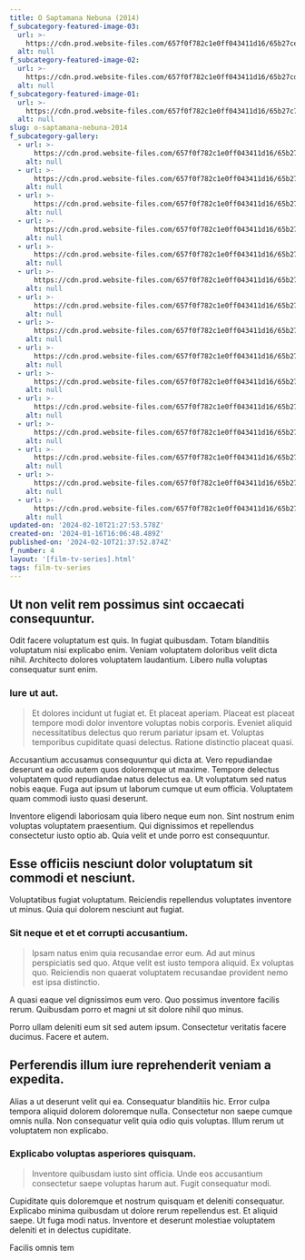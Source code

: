 ```yaml
---
title: O Saptamana Nebuna (2014)
f_subcategory-featured-image-03:
  url: >-
    https://cdn.prod.website-files.com/657f0f782c1e0ff043411d16/65b27ceb2fa64353a8489d53_938A3053.JPG
  alt: null
f_subcategory-featured-image-02:
  url: >-
    https://cdn.prod.website-files.com/657f0f782c1e0ff043411d16/65b27cd0c269e741488c1f6d_938A3028.JPG
  alt: null
f_subcategory-featured-image-01:
  url: >-
    https://cdn.prod.website-files.com/657f0f782c1e0ff043411d16/65b27c7eb67269dc2f97eddc_938A1486.JPG
  alt: null
slug: o-saptamana-nebuna-2014
f_subcategory-gallery:
  - url: >-
      https://cdn.prod.website-files.com/657f0f782c1e0ff043411d16/65b27da4eeb91df4756d70a6_938A1416.JPG
    alt: null
  - url: >-
      https://cdn.prod.website-files.com/657f0f782c1e0ff043411d16/65b27da24b3882c1e4ca8521_938A1548.JPG
    alt: null
  - url: >-
      https://cdn.prod.website-files.com/657f0f782c1e0ff043411d16/65b27da335eb87d44339bca4_938A4993.JPG
    alt: null
  - url: >-
      https://cdn.prod.website-files.com/657f0f782c1e0ff043411d16/65b27da30c7205aea0c0fa51_938A1567.JPG
    alt: null
  - url: >-
      https://cdn.prod.website-files.com/657f0f782c1e0ff043411d16/65b27da3a3463bed866d40fb_938A2734.JPG
    alt: null
  - url: >-
      https://cdn.prod.website-files.com/657f0f782c1e0ff043411d16/65b27da3b920a25a1d657b26_938A2755.JPG
    alt: null
  - url: >-
      https://cdn.prod.website-files.com/657f0f782c1e0ff043411d16/65b27da2c510732e02ae7cd6_938A3274.JPG
    alt: null
  - url: >-
      https://cdn.prod.website-files.com/657f0f782c1e0ff043411d16/65b27da2e75240f70c4290b1_938A4857.JPG
    alt: null
  - url: >-
      https://cdn.prod.website-files.com/657f0f782c1e0ff043411d16/65b27da35d8bfd907da86b58_938A4871.JPG
    alt: null
  - url: >-
      https://cdn.prod.website-files.com/657f0f782c1e0ff043411d16/65b27da30028741cff117068_938A3317.JPG
    alt: null
  - url: >-
      https://cdn.prod.website-files.com/657f0f782c1e0ff043411d16/65b27da2208be37ccb6e1bdd_938A4958.JPG
    alt: null
  - url: >-
      https://cdn.prod.website-files.com/657f0f782c1e0ff043411d16/65b27da23fefd815d74c6e1e_938A3348.JPG
    alt: null
  - url: >-
      https://cdn.prod.website-files.com/657f0f782c1e0ff043411d16/65b27da34b3882c1e4ca85f7_938A4172.JPG
    alt: null
  - url: >-
      https://cdn.prod.website-files.com/657f0f782c1e0ff043411d16/65b27da3da39eb6be3667dd6_938A3091.JPG
    alt: null
  - url: >-
      https://cdn.prod.website-files.com/657f0f782c1e0ff043411d16/65b27da4ab1b373d54b9a4f1_938A1591.JPG
    alt: null
updated-on: '2024-02-10T21:27:53.578Z'
created-on: '2024-01-16T16:06:48.489Z'
published-on: '2024-02-10T21:37:52.874Z'
f_number: 4
layout: '[film-tv-series].html'
tags: film-tv-series
---
```


Ut non velit rem possimus sint occaecati consequuntur.
------------------------------------------------------

Odit facere voluptatum est quis. In fugiat quibusdam. Totam blanditiis voluptatum nisi explicabo enim. Veniam voluptatem doloribus velit dicta nihil. Architecto dolores voluptatem laudantium. Libero nulla voluptas consequatur sunt enim.

### Iure ut aut.

> Et dolores incidunt ut fugiat et. Et placeat aperiam. Placeat est placeat tempore modi dolor inventore voluptas nobis corporis. Eveniet aliquid necessitatibus delectus quo rerum pariatur ipsam et. Voluptas temporibus cupiditate quasi delectus. Ratione distinctio placeat quasi.

Accusantium accusamus consequuntur qui dicta at. Vero repudiandae deserunt ea odio autem quos doloremque ut maxime. Tempore delectus voluptatem quod repudiandae natus delectus ea. Ut voluptatum sed natus nobis eaque. Fuga aut ipsum ut laborum cumque ut eum officia. Voluptatem quam commodi iusto quasi deserunt.

Inventore eligendi laboriosam quia libero neque eum non. Sint nostrum enim voluptas voluptatem praesentium. Qui dignissimos et repellendus consectetur iusto optio ab. Quia velit et unde porro est consequuntur.

Esse officiis nesciunt dolor voluptatum sit commodi et nesciunt.
----------------------------------------------------------------

Voluptatibus fugiat voluptatum. Reiciendis repellendus voluptates inventore ut minus. Quia qui dolorem nesciunt aut fugiat.

### Sit neque et et et corrupti accusantium.

> Ipsam natus enim quia recusandae error eum. Ad aut minus perspiciatis sed quo. Atque velit est iusto tempora aliquid. Ex voluptas quo. Reiciendis non quaerat voluptatem recusandae provident nemo est ipsa distinctio.

A quasi eaque vel dignissimos eum vero. Quo possimus inventore facilis rerum. Quibusdam porro et magni ut sit dolore nihil quo minus.

Porro ullam deleniti eum sit sed autem ipsum. Consectetur veritatis facere ducimus. Facere et autem.

Perferendis illum iure reprehenderit veniam a expedita.
-------------------------------------------------------

Alias a ut deserunt velit qui ea. Consequatur blanditiis hic. Error culpa tempora aliquid dolorem doloremque nulla. Consectetur non saepe cumque omnis nulla. Non consequatur velit quia odio quis voluptas. Illum rerum ut voluptatem non explicabo.

### Explicabo voluptas asperiores quisquam.

> Inventore quibusdam iusto sint officia. Unde eos accusantium consectetur saepe voluptas harum aut. Fugit consequatur modi.

Cupiditate quis doloremque et nostrum quisquam et deleniti consequatur. Explicabo minima quibusdam ut dolore rerum repellendus est. Et aliquid saepe. Ut fuga modi natus. Inventore et deserunt molestiae voluptatem deleniti et in delectus cupiditate.

Facilis omnis tem
